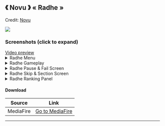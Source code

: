 ## 《 Novu 》  «  Radhe »
Credit: [Novu](https://osu.ppy.sh/users/17561095)

![]( https://i.imgur.com/dIZ16wN.png )

### Screenshots (click to expand)
<a href="https://www.youtube.com/watch?v=iIIfWIOTLl8&t=71s" target="_blank">
 Video preview
</a>

<details>
<summary>Radhe Menu</summary>
<img src="https://i.imgur.com/r643eJo.png" title="Menu Background">
<img src="https://i.imgur.com/FYofVM4.png" title="Song Select">
<img src="https://i.imgur.com/Zr8vdm8.png" title="Select Modes">
<img src="https://i.imgur.com/F0QLKaG.png" title="Mod Icons">
</details>

<details>
<summary>Radhe Gameplay</summary>
<img src="https://i.imgur.com/Y8h6vQg.png" title="Gameplay circles">
<img src="https://i.imgur.com/wGkMQKn.png" title="Gameplay circles">
</details>

<details>
<summary>Radhe Pause & Fail Screen</summary>
<img src="https://i.imgur.com/RV1zxDf.png" title="Screen Pause">
<img src="https://i.imgur.com/PkT5tsQ.png" title="Screen Fail">
</details>

<details>
<summary>Radhe Skip & Section Screen</summary>
<img src="https://i.imgur.com/Xm2CQfw.png" title="Screen Skip">
<img src="https://i.imgur.com/WqjN4ub.png" title="Screen Pass">
<img src="https://i.imgur.com/JZwZE0U.png" title="Screen Fail">
</details>

<details>
<summary>Radhe Ranking Panel</summary>
<img src="https://i.imgur.com/jNIJzc2.png" title="Ranking Panel">
<img src="https://i.imgur.com/1czkSjD.png" title="Ranking Panel">
</details>

#### Download
Source|Link|
|---|---|
|MediaFire|[Go to MediaFire](https://www.mediafire.com/file/wgxmzdat4hmkx3j/-_%25E3%2580%258A_E_%25E3%2580%258B_%25C2%25AB_Radhe_V1.1_-_LITE_%25C2%25BB_-.osk/file)|

___
